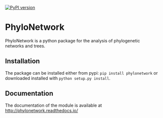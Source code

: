 [![PyPI version](https://badge.fury.io/py/phylonetwork.svg)](https://badge.fury.io/py/phylonetwork)

# PhyloNetwork

PhyloNetwork is a python package for the analysis of phylogenetic networks and trees.

## Installation

The package can be installed either from pypi:
`pip install phylonetwork` or downloaded installed with `python setup.py install`.

## Documentation

The documentation of the module is available at http://phylonetwork.readthedocs.io/
